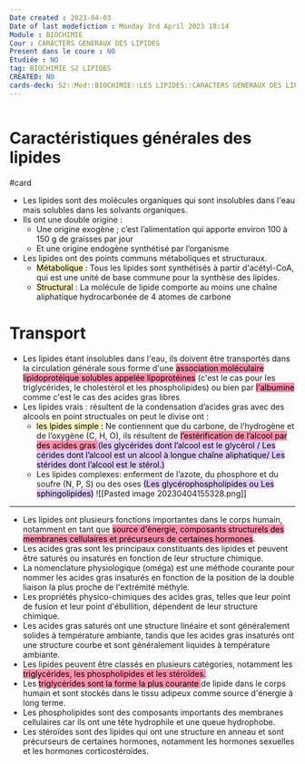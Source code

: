 ```yaml
---
Date created : 2023-04-03
Date of last modefiction : Monday 3rd April 2023 18:14
Module : BIOCHIMIE
Cour : CARACTERS GENERAUX DES LIPIDES
Present dans le coure : NO
Étudiée : NO
tag: BIOCHIMIE S2 LIPIDES
CREATED: NO
cards-deck: S2::Med::BIOCHIMIE::LES LIPIDES::CARACTERS GENERAUX DES LIPIDES
---
```

```toc
```
# Caractéristiques générales des lipides
#card 
- Les lipides sont des molécules organiques qui sont insolubles dans l'eau mais solubles dans les solvants organiques.
- Ils ont une double origine :
	- Une origine exogène ; c’est l’alimentation qui apporte environ 100 à 150 g de graisses par jour 
	- Et une origine endogène synthétisé par l’organisme
- Les lipides ont des points communs métaboliques et structuraux. 
	- <mark style="background: #FFF3A3A6;">Métabolique </mark>: Tous les lipides sont synthétisés à partir d'acétyl-CoA, qui est une unité de base commune pour la synthèse des lipides. 
	- <mark style="background: #FFF3A3A6;">Structural</mark> : La molécule de lipide comporte au moins une chaîne aliphatique hydrocarbonée de 4 atomes de carbone

# Transport 
- Les lipides étant insolubles dans l'eau, ils doivent être transportés dans la circulation générale sous forme d'une <mark style="background: #FF5582A6;">association moléculaire lipidoprotéique solubles appelée lipoprotéines</mark> (c'est le cas pour les triglycérides, le cholestérol et les phospholipides) ou bien par <mark style="background: #FF5582A6;">l'albumine </mark>comme c'est le cas des acides gras libres
- Les lipides vrais : résultent de la condensation d’acides gras avec des alcools en point structuales on peut le divise ont :
	- <mark style="background: #FFF3A3A6;">les lpides simple :</mark> Ne contiennent que du carbone, de l’hydrogène et de l’oxygène (C, H, O), ils résultent de <mark style="background: #FF5582A6;">l’estérification de l’alcool par des acides gras </mark> <mark style="background: #D2B3FFA6;">(les glycérides dont l’alcool est le glycérol / Les cérides dont l’alcool est un alcool à longue chaîne aliphatique/ Les stérides dont l’alcool est le stérol.)</mark>
	- Les lipides complexes: enferment de l’azote, du phosphore et du soufre (N, P, S) ou des oses <mark style="background: #D2B3FFA6;">(Les glycérophospholipides ou Les sphingolipides)</mark>
![[Pasted image 20230404155328.png]]








---- 
- Les lipides ont plusieurs fonctions importantes dans le corps humain, notamment en tant que <mark style="background: #FF5582A6;">source d'énergie, composants structurels des membranes cellulaires et précurseurs de certaines hormones</mark>.
- Les acides gras sont les principaux constituants des lipides et peuvent être saturés ou insaturés en fonction de leur structure chimique.
- La nomenclature physiologique (oméga) est une méthode courante pour nommer les acides gras insaturés en fonction de la position de la double liaison la plus proche de l'extrémité méthyle. 
- Les propriétés physico-chimiques des acides gras, telles que leur point de fusion et leur point d'ébullition, dépendent de leur structure chimique.
- Les acides gras saturés ont une structure linéaire et sont généralement solides à température ambiante, tandis que les acides gras insaturés ont une structure courbe et sont généralement liquides à température ambiante.
-  Les lipides peuvent être classés en plusieurs catégories, notamment les <mark style="background: #FF5582A6;">triglycérides, les phospholipides et les stéroïdes. </mark>
- Les <mark style="background: #FF5582A6;">triglycérides sont la forme la plus courante </mark>de lipide dans le corps humain et sont stockés dans le tissu adipeux comme source d'énergie à long terme.
- Les phospholipides sont des composants importants des membranes cellulaires car ils ont une tête hydrophile et une queue hydrophobe.
-  Les stéroïdes sont des lipides qui ont une structure en anneau et sont précurseurs de certaines hormones, notamment les hormones sexuelles et les hormones corticostéroïdes.

